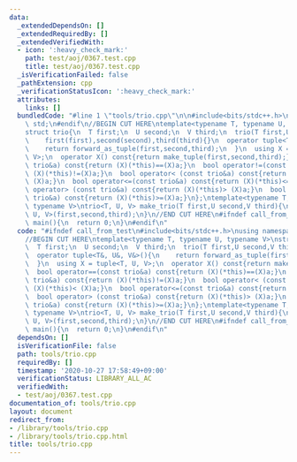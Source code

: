 ```yaml
---
data:
  _extendedDependsOn: []
  _extendedRequiredBy: []
  _extendedVerifiedWith:
  - icon: ':heavy_check_mark:'
    path: test/aoj/0367.test.cpp
    title: test/aoj/0367.test.cpp
  _isVerificationFailed: false
  _pathExtension: cpp
  _verificationStatusIcon: ':heavy_check_mark:'
  attributes:
    links: []
  bundledCode: "#line 1 \"tools/trio.cpp\"\n\n#include<bits/stdc++.h>\nusing namespace\
    \ std;\n#endif\n//BEGIN CUT HERE\ntemplate<typename T, typename U, typename V>\n\
    struct trio{\n  T first;\n  U second;\n  V third;\n  trio(T first,U second,V third):\n\
    \    first(first),second(second),third(third){}\n  operator tuple<T&, U&, V&>(){\n\
    \    return forward_as_tuple(first,second,third);\n  }\n  using X = tuple<T, U,\
    \ V>;\n  operator X() const{return make_tuple(first,second,third);}\n  bool operator==(const\
    \ trio&a) const{return (X)(*this)==(X)a;}\n  bool operator!=(const trio&a) const{return\
    \ (X)(*this)!=(X)a;}\n  bool operator< (const trio&a) const{return (X)(*this)<\
    \ (X)a;}\n  bool operator<=(const trio&a) const{return (X)(*this)<=(X)a;}\n  bool\
    \ operator> (const trio&a) const{return (X)(*this)> (X)a;}\n  bool operator>=(const\
    \ trio&a) const{return (X)(*this)>=(X)a;}\n};\ntemplate<typename T, typename U,\
    \ typename V>\ntrio<T, U, V> make_trio(T first,U second,V third){\n  return trio<T,\
    \ U, V>(first,second,third);\n}\n//END CUT HERE\n#ifndef call_from_test\nsigned\
    \ main(){\n  return 0;\n}\n#endif\n"
  code: "#ifndef call_from_test\n#include<bits/stdc++.h>\nusing namespace std;\n#endif\n\
    //BEGIN CUT HERE\ntemplate<typename T, typename U, typename V>\nstruct trio{\n\
    \  T first;\n  U second;\n  V third;\n  trio(T first,U second,V third):\n    first(first),second(second),third(third){}\n\
    \  operator tuple<T&, U&, V&>(){\n    return forward_as_tuple(first,second,third);\n\
    \  }\n  using X = tuple<T, U, V>;\n  operator X() const{return make_tuple(first,second,third);}\n\
    \  bool operator==(const trio&a) const{return (X)(*this)==(X)a;}\n  bool operator!=(const\
    \ trio&a) const{return (X)(*this)!=(X)a;}\n  bool operator< (const trio&a) const{return\
    \ (X)(*this)< (X)a;}\n  bool operator<=(const trio&a) const{return (X)(*this)<=(X)a;}\n\
    \  bool operator> (const trio&a) const{return (X)(*this)> (X)a;}\n  bool operator>=(const\
    \ trio&a) const{return (X)(*this)>=(X)a;}\n};\ntemplate<typename T, typename U,\
    \ typename V>\ntrio<T, U, V> make_trio(T first,U second,V third){\n  return trio<T,\
    \ U, V>(first,second,third);\n}\n//END CUT HERE\n#ifndef call_from_test\nsigned\
    \ main(){\n  return 0;\n}\n#endif\n"
  dependsOn: []
  isVerificationFile: false
  path: tools/trio.cpp
  requiredBy: []
  timestamp: '2020-10-27 17:58:49+09:00'
  verificationStatus: LIBRARY_ALL_AC
  verifiedWith:
  - test/aoj/0367.test.cpp
documentation_of: tools/trio.cpp
layout: document
redirect_from:
- /library/tools/trio.cpp
- /library/tools/trio.cpp.html
title: tools/trio.cpp
---
```


